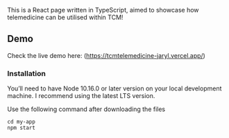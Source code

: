 This is a React page written in TypeScript, aimed to showcase how telemedicine can be utilised within TCM!

## Demo

Check the live demo here: (https://tcmtelemedicine-jaryl.vercel.app/)

### Installation

You’ll need to have Node 10.16.0 or later version on your local development machine. I recommend using the latest LTS version.

Use the following command after downloading the files

```
cd my-app
npm start
```
